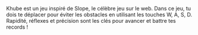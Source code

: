 Khube est un jeu inspiré de Slope, le célèbre jeu sur le web. Dans ce jeu, 
tu dois te déplacer pour éviter les obstacles en utilisant les touches W, A, S, D. 
Rapidité, réflexes et précision sont les clés pour avancer et battre tes records !
